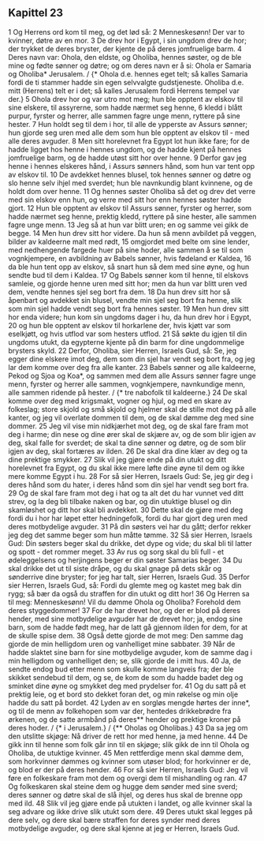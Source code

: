 ## Kapittel 23

1 Og Herrens ord kom til meg, og det lød så:
2 Menneskesønn! Der var to kvinner, døtre av en mor.
3 De drev hor i Egypt, i sin ungdom drev de hor; der trykket de deres bryster, der kjente de på deres jomfruelige barm.
4 Deres navn var: Ohola, den eldste, og Oholiba, hennes søster, og de ble mine og fødte sønner og døtre; og om deres navn er å si: Ohola er Samaria og Oholiba* Jerusalem. / {* Ohola d.e. hennes eget telt; så kalles Samaria fordi de ti stammer hadde sin egen selvvalgte gudstjeneste. Oholiba d.e. mitt (Herrens) telt er i det; så kalles Jerusalem fordi Herrens tempel var der.}
5 Ohola drev hor og var utro mot meg; hun ble opptent av elskov til sine elskere, til assyrerne, som hadde nærmet seg henne,
6 kledd i blått purpur, fyrster og herrer, alle sammen fagre unge menn, ryttere på sine hester.
7 Hun holdt seg til dem i hor, til alle de ypperste av Assurs sønner; hun gjorde seg uren med alle dem som hun ble opptent av elskov til - med alle deres avguder.
8 Men sitt horelevnet fra Egypt lot hun ikke fare; for de hadde ligget hos henne i hennes ungdom, og de hadde kjent på hennes jomfruelige barm, og de hadde utøst sitt hor over henne.
9 Derfor gav jeg henne i hennes elskeres hånd, i Assurs sønners hånd, som hun var tent opp av elskov til.
10 De avdekket hennes blusel, tok hennes sønner og døtre og slo henne selv ihjel med sverdet; hun ble navnkundig blant kvinnene, og de holdt dom over henne.
11 Og hennes søster Oholiba så det og drev det verre med sin elskov enn hun, og verre med sitt hor enn hennes søster hadde gjort.
12 Hun ble opptent av elskov til Assurs sønner, fyrster og herrer, som hadde nærmet seg henne, prektig kledd, ryttere på sine hester, alle sammen fagre unge menn.
13 Jeg så at hun var blitt uren; en og samme vei gikk de begge.
14 Men hun drev sitt hor videre. Da hun så menn avbildet på veggen, bilder av kaldeerne malt med rødt,
15 omgjordet med belte om sine lender, med nedhengende fargede huer på sine hoder, alle sammen å se til som vognkjempere, en avbildning av Babels sønner, hvis fødeland er Kaldea,
16 da ble hun tent opp av elskov, så snart hun så dem med sine øyne, og hun sendte bud til dem i Kaldea.
17 Og Babels sønner kom til henne, til elskovs samleie, og gjorde henne uren med sitt hor; men da hun var blitt uren ved dem, vendte hennes sjel seg bort fra dem.
18 Da hun drev sitt hor så åpenbart og avdekket sin blusel, vendte min sjel seg bort fra henne, slik som min sjel hadde vendt seg bort fra hennes søster.
19 Men hun drev sitt hor enda videre; hun kom sin ungdoms dager i hu, da hun drev hor i Egypt,
20 og hun ble opptent av elskov til horkarlene der, hvis kjøtt var som eselkjøtt, og hvis utflod var som hesters utflod.
21 Så søkte du igjen til din ungdoms utukt, da egypterne kjente på din barm for dine ungdommelige brysters skyld.
22 Derfor, Oholiba, sier Herren, Israels Gud, så: Se, jeg egger dine elskere imot deg, dem som din sjel har vendt seg bort fra, og jeg lar dem komme over deg fra alle kanter.
23 Babels sønner og alle kaldeerne, Pekod og Sjoa og Koa*, og sammen med dem alle Assurs sønner fagre unge menn, fyrster og herrer alle sammen, vognkjempere, navnkundige menn, alle sammen ridende på hester. / {* tre nabofolk til kaldeerne.}
24 De skal komme over deg med krigsmakt, vogner og hjul, og med en skare av folkeslag; store skjold og små skjold og hjelmer skal de stille mot deg på alle kanter, og jeg vil overlate dommen til dem, og de skal dømme deg med sine dommer.
25 Jeg vil vise min nidkjærhet mot deg, og de skal fare fram mot deg i harme; din nese og dine ører skal de skjære av, og de som blir igjen av deg, skal falle for sverdet; de skal ta dine sønner og døtre, og de som blir igjen av deg, skal fortæres av ilden.
26 De skal dra dine klær av deg og ta dine prektige smykker.
27 Slik vil jeg gjøre ende på din utukt og ditt horelevnet fra Egypt, og du skal ikke mere løfte dine øyne til dem og ikke mere komme Egypt i hu.
28 For så sier Herren, Israels Gud: Se, jeg gir deg i deres hånd som du hater, i deres hånd som din sjel har vendt seg bort fra.
29 Og de skal fare fram mot deg i hat og ta alt det du har vunnet ved ditt strev, og la deg bli tilbake naken og bar, og din utuktige blusel og din skamløshet og ditt hor skal bli avdekket.
30 Dette skal de gjøre med deg fordi du i hor har løpet etter hedningefolk, fordi du har gjort deg uren med deres motbydelige avguder.
31 På din søsters vei har du gått; derfor rekker jeg deg det samme beger som hun måtte tømme.
32 Så sier Herren, Israels Gud: Din søsters beger skal du drikke, det dype og vide; du skal bli til latter og spott - det rommer meget.
33 Av rus og sorg skal du bli full - et ødeleggelsens og herjingens beger er din søster Samarias beger.
34 Du skal drikke det ut til siste dråpe, og du skal gnage på dets skår og sønderrive dine bryster; for jeg har talt, sier Herren, Israels Gud.
35 Derfor sier Herren, Israels Gud, så: Fordi du glemte meg og kastet meg bak din rygg; så bær da også du straffen for din utukt og ditt hor!
36 Og Herren sa til meg: Menneskesønn! Vil du dømme Ohola og Oholiba? Forehold dem deres styggedommer!
37 For de har drevet hor, og der er blod på deres hender, med sine motbydelige avguder har de drevet hor; ja, endog sine barn, som de hadde født meg, har de latt gå gjennom ilden for dem, for at de skulle spise dem.
38 Også dette gjorde de mot meg: Den samme dag gjorde de min helligdom uren og vanhelliget mine sabbater.
39 Når de hadde slaktet sine barn for sine motbydelige avguder, kom de samme dag i min helligdom og vanhelliget den; se, slik gjorde de i mitt hus.
40 Ja, de sendte endog bud etter menn som skulle komme langveis fra; der ble skikket sendebud til dem, og se, de kom de som du hadde badet deg og sminket dine øyne og smykket deg med prydelser for.
41 Og du satt på et prektig leie, og et bord sto dekket foran det, og min røkelse og min olje hadde du satt på bordet.
42 Lyden av en sorgløs mengde hørtes der inne*, og til de menn av folkehopen som var der, hentedes drikkebrødre fra ørkenen, og de satte armbånd på deres** hender og prektige kroner på deres hoder. / {* i Jerusalem.} / {** Oholas og Oholibas.}
43 Da sa jeg om den utslitte skjøge: Nå driver de rett hor med henne, ja med henne.
44 De gikk inn til henne som folk går inn til en skjøge; slik gikk de inn til Ohola og Oholiba, de utuktige kvinner.
45 Men rettferdige menn skal dømme dem, som horkvinner dømmes og kvinner som utøser blod; for horkvinner er de, og blod er der på deres hender.
46 For så sier Herren, Israels Gud: Jeg vil føre en folkeskare fram mot dem og overgi dem til mishandling og ran.
47 Og folkeskaren skal steine dem og hugge dem sønder med sine sverd; deres sønner og døtre skal de slå ihjel, og deres hus skal de brenne opp med ild.
48 Slik vil jeg gjøre ende på utukten i landet, og alle kvinner skal la seg advare og ikke drive slik utukt som dere.
49 Deres utukt skal legges på dere selv, og dere skal bære straffen for deres synder med deres motbydelige avguder, og dere skal kjenne at jeg er Herren, Israels Gud.
